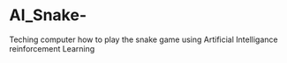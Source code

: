 # AI_Snake-
Teching computer how to play the snake game using Artificial Intelligance reinforcement Learning
